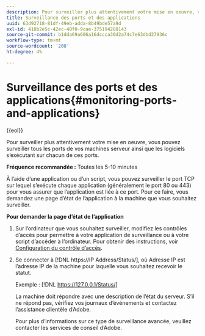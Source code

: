 ```yaml
---
description: Pour surveiller plus attentivement votre mise en oeuvre, vous pouvez surveiller tous les ports de vos machines serveur ainsi que les logiciels s’exécutant sur chacun de ces ports.
title: Surveillance des ports et des applications
uuid: 63d92718-81df-49eb-adda-8b49bde57a9d
exl-id: 418b2e5c-42ec-40f0-9cae-375194288143
source-git-commit: b1dda69a606a16dccca30d2a74c7e63dbd27936c
workflow-type: tm+mt
source-wordcount: '208'
ht-degree: 4%

---
```


# Surveillance des ports et des applications{#monitoring-ports-and-applications}

{{eol}}

Pour surveiller plus attentivement votre mise en oeuvre, vous pouvez surveiller tous les ports de vos machines serveur ainsi que les logiciels s’exécutant sur chacun de ces ports.

**Fréquence recommandée :** Toutes les 5-10 minutes

À l’aide d’une application ou d’un script, vous pouvez surveiller le port TCP sur lequel s’exécute chaque application (généralement le port 80 ou 443) pour vous assurer que l’application est liée à ce port. Pour ce faire, vous demandez une page d’état de l’application à la machine que vous souhaitez surveiller.

**Pour demander la page d’état de l’application**

1. Sur l’ordinateur que vous souhaitez surveiller, modifiez les contrôles d’accès pour permettre à votre application de surveillance ou à votre script d’accéder à l’ordinateur. Pour obtenir des instructions, voir [Configuration du contrôle d’accès](../../../home/c-inst-svr/c-admin-inst-svr/c-config-acs-ctrl/c-config-acs-ctrl.md#concept-ac385e870dbe4b57a72bf7266b60f93d).
1. Se connecter à [!DNL https://IP Address/Status/], où Adresse IP est l’adresse IP de la machine pour laquelle vous souhaitez recevoir le statut.

   Exemple : [!DNL https://127.0.0.1/Status/]

   La machine doit répondre avec une description de l’état du serveur. S’il ne répond pas, vérifiez vos journaux d’événements et contactez l’assistance clientèle d’Adobe.

   Pour plus d’informations sur ce type de surveillance avancée, veuillez contacter les services de conseil d’Adobe.
